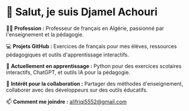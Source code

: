 # 👋 Salut, je suis Djamel Achouri

👨‍🏫 **Profession :** Professeur de français en Algérie, passionné par l'enseignement et la pédagogie.

💻 **Projets GitHub :** Exercices de français pour mes élèves, ressources pédagogiques et outils d'apprentissage interactifs.

🌱 **Actuellement en apprentissage :** Python pour des exercices scolaires interactifs, ChatGPT, et outils IA pour la pédagogie.

👥 **Intérêt pour la collaboration :** Partager des méthodes d'enseignement, collaborer avec des développeurs sur des outils éducatifs.

📫 **Comment me joindre :** [alifriqi5552@gmail.com](mailto:alifriqi5552@gmail.com)

